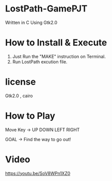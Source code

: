 # LostPath-GamePJT
 Written in C Using Gtk2.0
   
# How to Install & Execute

1. Just Run the "MAKE" instruction on Terminal.
2. Run LostPath excution file.
# license
 Gtk2.0 , cairo
# How to Play 

Move Key -> UP DOWN LEFT RIGHT

GOAL -> Find the way to go out!


# Video

https://youtu.be/SoV8WPn1XZ0
